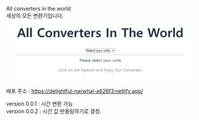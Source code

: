 All converters in the world </br>
세상의 모든 변환기입니다.
![Alt text](image.png)

배포 주소 : https://delightful-narwhal-a626f3.netlify.app/

version 0.0.1 : 시간 변환 가능 </br>
version 0.0.2 : 시간 값 반올림하기로 결정.
